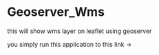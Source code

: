 # Geoserver_Wms
this will show wms layer on leaflet using geoserver

you simply run this application to this link ->
